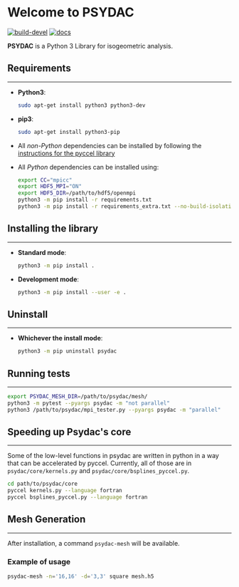 # Welcome to PSYDAC

[![build-devel](https://travis-ci.com/pyccel/psydac.svg?branch=devel)](https://travis-ci.com/pyccel/psydac) [![docs](https://readthedocs.org/projects/spl/badge/?version=latest)](http://spl.readthedocs.io/en/latest/?badge=latest)

**PSYDAC** is a Python 3 Library for isogeometric analysis.

## Requirements
-----

*   **Python3**:
    ```bash
    sudo apt-get install python3 python3-dev
    ```

*   **pip3**:
    ```bash
    sudo apt-get install python3-pip
    ```

*   All *non-Python* dependencies can be installed by following the [instructions for the pyccel library](https://github.com/pyccel/pyccel#Requirements)

*   All *Python* dependencies can be installed using:
    ```bash
    export CC="mpicc"
    export HDF5_MPI="ON"
    export HDF5_DIR=/path/to/hdf5/openmpi
    python3 -m pip install -r requirements.txt
    python3 -m pip install -r requirements_extra.txt --no-build-isolation
     ```

## Installing the library
-----

*   **Standard mode**:
    ```bash
    python3 -m pip install .
    ```
   
*   **Development mode**:
    ```bash
    python3 -m pip install --user -e .
    ```

## Uninstall
-----
*   **Whichever the install mode**:
    ```bash
    python3 -m pip uninstall psydac
    ```

## Running tests
-----
```bash
export PSYDAC_MESH_DIR=/path/to/psydac/mesh/
python3 -m pytest --pyargs psydac -m "not parallel"
python3 /path/to/psydac/mpi_tester.py --pyargs psydac -m "parallel"
```

## Speeding up **Psydac**'s core
-----
Some of the low-level functions in psydac are written in python in a way that can be accelerated by pyccel. Currently, all of those are in `psydac/core/kernels.py` and `psydac/core/bsplines_pyccel.py`.
```bash
cd path/to/psydac/core
pyccel kernels.py --language fortran
pyccel bsplines_pyccel.py --language fortran
```

## Mesh Generation
-----
After installation, a command `psydac-mesh` will be available.

### Example of usage  
```bash 
psydac-mesh -n='16,16' -d='3,3' square mesh.h5
```

